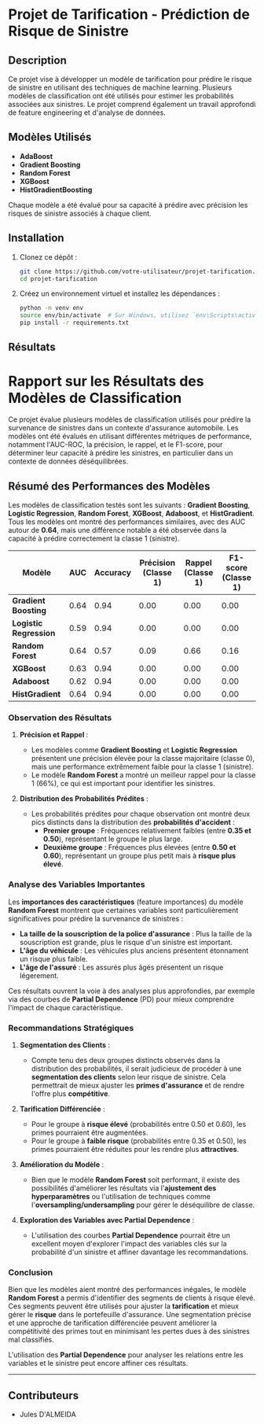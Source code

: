 ﻿# Projet de Tarification - Prédiction de Risque de Sinistre

## Description

Ce projet vise à développer un modèle de tarification pour prédire le risque de sinistre en utilisant des techniques de machine learning. Plusieurs modèles de classification ont été utilisés pour estimer les probabilités associées aux sinistres. Le projet comprend également un travail approfondi de feature engineering et d'analyse de données.

## Modèles Utilisés

- **AdaBoost**
- **Gradient Boosting**
- **Random Forest**
- **XGBoost**
- **HistGradientBoosting**

Chaque modèle a été évalué pour sa capacité à prédire avec précision les risques de sinistre associés à chaque client.

## Installation

1. Clonez ce dépôt :

   ```bash
   git clone https://github.com/votre-utilisateur/projet-tarification.git
   cd projet-tarification
   ```

2. Créez un environnement virtuel et installez les dépendances :

   ```bash
   python -m venv env
   source env/bin/activate  # Sur Windows, utilisez `env\Scripts\activate`
   pip install -r requirements.txt
   ```

## Résultats

# Rapport sur les Résultats des Modèles de Classification

Ce projet évalue plusieurs modèles de classification utilisés pour prédire la survenance de sinistres dans un contexte d'assurance automobile. Les modèles ont été évalués en utilisant différentes métriques de performance, notamment l'AUC-ROC, la précision, le rappel, et le F1-score, pour déterminer leur capacité à prédire les sinistres, en particulier dans un contexte de données déséquilibrées.

## Résumé des Performances des Modèles

Les modèles de classification testés sont les suivants : **Gradient Boosting**, **Logistic Regression**, **Random Forest**, **XGBoost**, **Adaboost**, et **HistGradient**. Tous les modèles ont montré des performances similaires, avec des AUC autour de **0.64**, mais une différence notable a été observée dans la capacité à prédire correctement la classe 1 (sinistre).

| **Modèle**           | **AUC** | **Accuracy** | **Précision (Classe 1)** | **Rappel (Classe 1)** | **F1-score (Classe 1)** |
|----------------------|---------|--------------|--------------------------|-----------------------|-------------------------|
| **Gradient Boosting** | 0.64    | 0.94         | 0.00                     | 0.00                  | 0.00                    |
| **Logistic Regression**| 0.59    | 0.94         | 0.00                     | 0.00                  | 0.00                    |
| **Random Forest**     | 0.64    | 0.57         | 0.09                     | 0.66                  | 0.16                    |
| **XGBoost**           | 0.63    | 0.94         | 0.00                     | 0.00                  | 0.00                    |
| **Adaboost**          | 0.62    | 0.94         | 0.00                     | 0.00                  | 0.00                    |
| **HistGradient**      | 0.64    | 0.94         | 0.00                     | 0.00                  | 0.00                    |

### Observation des Résultats

1. **Précision et Rappel** :
   - Les modèles comme **Gradient Boosting** et **Logistic Regression** présentent une précision élevée pour la classe majoritaire (classe 0), mais une performance extrêmement faible pour la classe 1 (sinistre).
   - Le modèle **Random Forest** a montré un meilleur rappel pour la classe 1 (66%), ce qui est important pour identifier les sinistres.

2. **Distribution des Probabilités Prédites** :
   - Les probabilités prédites pour chaque observation ont montré deux pics distincts dans la distribution des **probabilités d'accident** :
     - **Premier groupe** : Fréquences relativement faibles (entre **0.35 et 0.50**), représentant le groupe le plus large.
     - **Deuxième groupe** : Fréquences plus élevées (entre **0.50 et 0.60**), représentant un groupe plus petit mais à **risque plus élevé**.

### Analyse des Variables Importantes

Les **importances des caractéristiques** (feature importances) du modèle **Random Forest** montrent que certaines variables sont particulièrement significatives pour prédire la survenance de sinistres :

- **La taille de la souscription de la police d'assurance** : Plus la taille de la souscription est grande, plus le risque d'un sinistre est important.
- **L'âge du véhicule** : Les véhicules plus anciens présentent étonnament un risque plus faible.
- **L'âge de l'assuré** : Les assurés plus âgés présentent un risque légerement.

Ces résultats ouvrent la voie à des analyses plus approfondies, par exemple via des courbes de **Partial Dependence** (PD) pour mieux comprendre l'impact de chaque caractéristique.

### Recommandations Stratégiques

1. **Segmentation des Clients** :
   - Compte tenu des deux groupes distincts observés dans la distribution des probabilités, il serait judicieux de procéder à une **segmentation des clients** selon leur risque de sinistre. Cela permettrait de mieux ajuster les **primes d'assurance** et de rendre l'offre plus **compétitive**.

2. **Tarification Différenciée** :
   - Pour le groupe à **risque élevé** (probabilités entre 0.50 et 0.60), les primes pourraient être augmentées.
   - Pour le groupe à **faible risque** (probabilités entre 0.35 et 0.50), les primes pourraient être réduites pour les rendre plus **attractives**.

3. **Amélioration du Modèle** :
   - Bien que le modèle **Random Forest** soit performant, il existe des possibilités d'améliorer les résultats via l'**ajustement des hyperparamètres** ou l'utilisation de techniques comme l'**oversampling/undersampling** pour gérer le déséquilibre de classe.

4. **Exploration des Variables avec Partial Dependence** :
   - L'utilisation des courbes **Partial Dependence** pourrait être un excellent moyen d'explorer l'impact des variables clés sur la probabilité d'un sinistre et affiner davantage les recommandations.

### Conclusion

Bien que les modèles aient montré des performances inégales, le modèle **Random Forest** a permis d'identifier des segments de clients à risque élevé. Ces segments peuvent être utilisés pour ajuster la **tarification** et mieux gérer le **risque** dans le portefeuille d'assurance. Une segmentation précise et une approche de tarification différenciée peuvent améliorer la compétitivité des primes tout en minimisant les pertes dues à des sinistres mal classifiés.

L'utilisation des **Partial Dependence** pour analyser les relations entre les variables et le sinistre peut encore affiner ces résultats.

---

## Contributeurs

- Jules D'ALMEIDA
